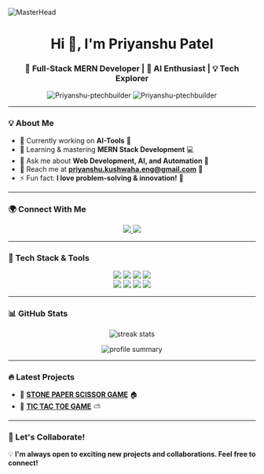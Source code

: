 ![MasterHead](https://media.licdn.com/dms/image/D4D16AQH6_rS-y4PTEA/profile-displaybackgroundimage-shrink_350_1400/0/1706080868954?e=1722470400&v=beta&t=VET6DwXswry4yEldbc1ksXJnEPp3UzSj7041NUXL3R0)

<h1 align="center">Hi 👋, I'm Priyanshu Patel</h1>
<h3 align="center">🚀 Full-Stack MERN Developer | 🤖 AI Enthusiast | 💡 Tech Explorer</h3>

<p align="center">
  <img src="https://komarev.com/ghpvc/?username=Priyanshu-ptechbulider&label=Profile%20Views&color=0e75b6&style=flat" alt="Priyanshu-ptechbuilder" />
  <img src="https://img.shields.io/github/followers/Priyanshu-ptechbuilder?label=Followers&style=social" alt="Priyanshu-ptechbuilder" />
</p>

---

### **💡 About Me**  
- 🔭 Currently working on **AI-Tools** 🌟  
- 🌱 Learning & mastering **MERN Stack Development** 💻  
- 💬 Ask me about **Web Development, AI, and Automation** 🤖  
- 📩 Reach me at **priyanshu.kushwaha.eng@gmail.com** 📧  
- ⚡ Fun fact: **I love problem-solving & innovation!** 🚀  

---

### **🌍 Connect With Me**  
<p align="center">
  <a href="https://www.linkedin.com/in/contactpriyanshupatel/" target="blank">
    <img src="https://img.shields.io/badge/LinkedIn-0A66C2?style=for-the-badge&logo=linkedin&logoColor=white" />
  </a>
  <a href="https://github.com/Priyanshu-ptechbuilder" target="blank">
    <img src="https://img.shields.io/badge/GitHub-181717?style=for-the-badge&logo=github&logoColor=white" />
  </a>
 </p>

---

### **🚀 Tech Stack & Tools**  
<p align="center">
  <img src="https://img.shields.io/badge/MongoDB-4EA94B?style=for-the-badge&logo=mongodb&logoColor=white" />
  <img src="https://img.shields.io/badge/Express.js-000000?style=for-the-badge&logo=express&logoColor=white" />
  <img src="https://img.shields.io/badge/React-61DAFB?style=for-the-badge&logo=react&logoColor=black" />
  <img src="https://img.shields.io/badge/Node.js-43853D?style=for-the-badge&logo=node.js&logoColor=white" />
  <br>
  <img src="https://img.shields.io/badge/JavaScript-F7DF1E?style=for-the-badge&logo=javascript&logoColor=black" />
  <img src="https://img.shields.io/badge/HTML5-E34F26?style=for-the-badge&logo=html5&logoColor=white" />
  <img src="https://img.shields.io/badge/CSS3-1572B6?style=for-the-badge&logo=css3&logoColor=white" />
  <img src="https://img.shields.io/badge/Tailwind_CSS-38B2AC?style=for-the-badge&logo=tailwind-css&logoColor=white" />
</p>

---

### **📊 GitHub Stats**  
<p align="center">
  <img src="https://github-readme-streak-stats.herokuapp.com/?user=Priyanshu-ptechbuilder&theme=tokyonight" alt="streak stats" />
</p>

<p align="center">
  <img src="https://github-profile-summary-cards.vercel.app/api/cards/profile-details?username=Priyanshu-ptechbuilder&theme=github_dark" alt="profile summary" />
</p>

---

### **🔥 Latest Projects**
- 🌟 **[STONE PAPER SCISSOR GAME](https://priyanshu-ptechbuilder.github.io/Game-Stone-Paper-Scissor/)** 🏠  
- 📡 **[TIC TAC TOE GAME](https://priyanshu-ptechbuilder.github.io/Game-Tic-Tac-Toe/)** ⛅  

---

### **🎯 Let's Collaborate!**
💡 **I'm always open to exciting new projects and collaborations. Feel free to connect!**  

